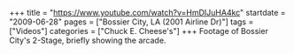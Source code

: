 +++
title = "https://www.youtube.com/watch?v=HmDIJuHA4kc"
startdate = "2009-06-28"
pages = ["Bossier City, LA (2001 Airline Dr)"]
tags = ["Videos"]
categories = ["Chuck E. Cheese's"]
+++
Footage of Bossier City's 2-Stage, briefly showing the arcade.

